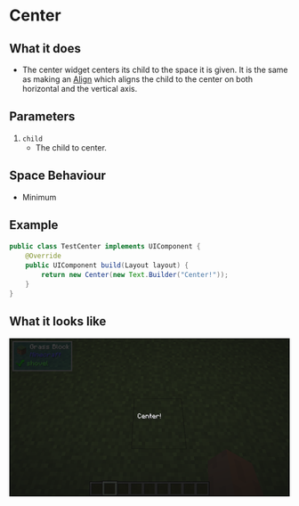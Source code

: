 # Center

## What it does
- The center widget centers its child to the space it is given. It is the same as making an [Align](/docs/builtin-comps/align)
which aligns the child to the center on both horizontal and the vertical axis.

## Parameters
1. `child`
    - The child to center.

## Space Behaviour
- Minimum

## Example
```java
public class TestCenter implements UIComponent {
    @Override
    public UIComponent build(Layout layout) {
        return new Center(new Text.Builder("Center!"));
    }
}
```

## What it looks like
![An image of center in effect](./img/center.png)
